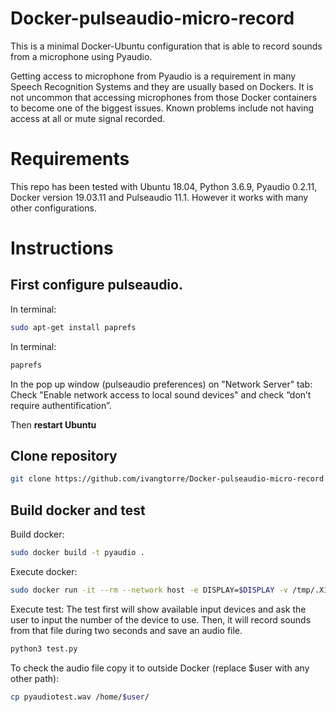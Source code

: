 # Docker-pulseaudio-micro-record
This is a minimal Docker-Ubuntu configuration that is able to record sounds from a microphone using Pyaudio.

Getting access to microphone from Pyaudio is a requirement in many Speech Recognition Systems and they are usually based on Dockers. It is not uncommon that accessing microphones from those Docker containers to become one of the biggest issues. Known problems include not having access at all or mute signal recorded.

# Requirements
This repo has been tested with Ubuntu 18.04, Python 3.6.9, Pyaudio 0.2.11, Docker version 19.03.11 and Pulseaudio 11.1. However it works with many other configurations.

# Instructions
## First configure pulseaudio.
In terminal:
```bash
sudo apt-get install paprefs
```
In terminal:
```bash
paprefs
```
In the pop up window (pulseaudio preferences) on "Network Server" tab: Check "Enable network access to local sound devices" and check “don’t require authentification”.

Then **restart Ubuntu**

## Clone repository
```bash
git clone https://github.com/ivangtorre/Docker-pulseaudio-micro-record && cd Docker-pulseaudio-micro-record
```

## Build docker and test
Build docker:
```bash
sudo docker build -t pyaudio .
```

Execute docker:
```bash
sudo docker run -it --rm --network host -e DISPLAY=$DISPLAY -v /tmp/.X11-unix/:/tmp/.X11-unix -v /home:/home --device /dev/bus/usb --device /dev/snd pyaudio
```

Execute test:
The test first will show available input devices and ask the user to input the number of the device to use. Then, it will record sounds from that file during two seconds and save an audio file.

```bash
python3 test.py
```

To check the audio file copy it to outside Docker (replace $user with any other path):

```bash
cp pyaudiotest.wav /home/$user/
```







